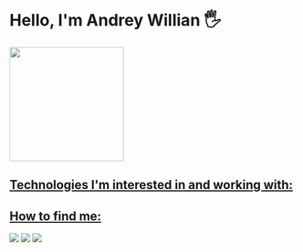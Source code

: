 # Hello, I'm Andrey Willian 🖐️
<div>
<a href="https://github.com/Andreywrl">
<img height="200em" src="https://github-readme-stats.vercel.app/api/top-langs/?username=Andreywrl&layout=compact&langs_count=7&theme=dracula"/>
</div>

## Technologies I'm interested in and working with:


## How to find me:
<div>
<a href="https://www.linkedin.com/in/andrey-willian/" target="_blank"><img src="https://img.shields.io/badge/LinkedIn-0077B5?style=for-the-badge&logo=linkedin&logoColor=white" target="_blank"></a>
<a href = "https://api.whatsapp.com/send?phone=5551994498561&text=Ol%C3%A1%20Andrey,%20tudo%20bem?%20Adorei%20seu%20perfil%20no%20GitHub!"><img src="https://img.shields.io/badge/WhatsApp-25D366?style=for-the-badge&logo=whatsapp&logoColor=white" target="_blank"></a>
<a href="mailto:andreywillianlemos@hotmail.com" target="_blank"><img src="https://img.shields.io/badge/Microsoft_Outlook-0078D4?style=for-the-badge&logo=microsoft-outlook&logoColor=white" target="_blank"></a>
</div>

<!---
Andreywrl/Andreywrl is a ✨ special ✨ repository because its `README.md` (this file) appears on your GitHub profile.
You can click the Preview link to take a look at your changes.
--->
